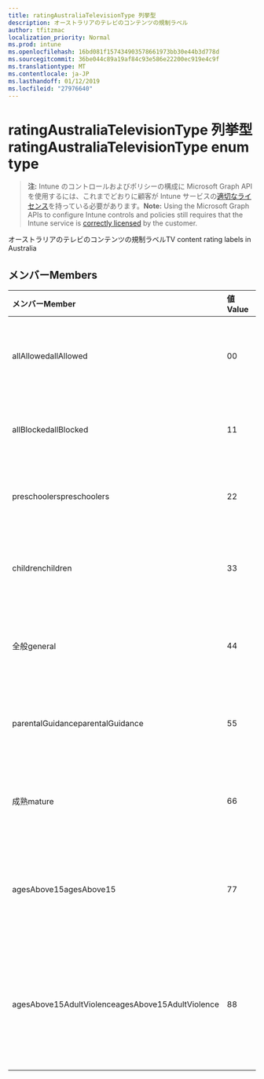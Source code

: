 ```yaml
---
title: ratingAustraliaTelevisionType 列挙型
description: オーストラリアのテレビのコンテンツの規制ラベル
author: tfitzmac
localization_priority: Normal
ms.prod: intune
ms.openlocfilehash: 16bd081f157434903578661973bb30e44b3d778d
ms.sourcegitcommit: 36be044c89a19af84c93e586e22200ec919e4c9f
ms.translationtype: MT
ms.contentlocale: ja-JP
ms.lasthandoff: 01/12/2019
ms.locfileid: "27976640"
---
```

# <a name="ratingaustraliatelevisiontype-enum-type"></a><span data-ttu-id="86c5a-103">ratingAustraliaTelevisionType 列挙型</span><span class="sxs-lookup"><span data-stu-id="86c5a-103">ratingAustraliaTelevisionType enum type</span></span>

> <span data-ttu-id="86c5a-104">**注:** Intune のコントロールおよびポリシーの構成に Microsoft Graph API を使用するには、これまでどおりに顧客が Intune サービスの[適切なライセンス](https://go.microsoft.com/fwlink/?linkid=839381)を持っている必要があります。</span><span class="sxs-lookup"><span data-stu-id="86c5a-104">**Note:** Using the Microsoft Graph APIs to configure Intune controls and policies still requires that the Intune service is [correctly licensed](https://go.microsoft.com/fwlink/?linkid=839381) by the customer.</span></span>

<span data-ttu-id="86c5a-105">オーストラリアのテレビのコンテンツの規制ラベル</span><span class="sxs-lookup"><span data-stu-id="86c5a-105">TV content rating labels in Australia</span></span>
## <a name="members"></a><span data-ttu-id="86c5a-106">メンバー</span><span class="sxs-lookup"><span data-stu-id="86c5a-106">Members</span></span>
|<span data-ttu-id="86c5a-107">メンバー</span><span class="sxs-lookup"><span data-stu-id="86c5a-107">Member</span></span>|<span data-ttu-id="86c5a-108">値</span><span class="sxs-lookup"><span data-stu-id="86c5a-108">Value</span></span>|<span data-ttu-id="86c5a-109">説明</span><span class="sxs-lookup"><span data-stu-id="86c5a-109">Description</span></span>|
|:---|:---|:---|
|<span data-ttu-id="86c5a-110">allAllowed</span><span class="sxs-lookup"><span data-stu-id="86c5a-110">allAllowed</span></span>|<span data-ttu-id="86c5a-111">0</span><span class="sxs-lookup"><span data-stu-id="86c5a-111">0</span></span>|<span data-ttu-id="86c5a-112">既定値、すべてのテレビ番組コンテンツを許可します。</span><span class="sxs-lookup"><span data-stu-id="86c5a-112">Default value, allow all TV shows content</span></span>|
|<span data-ttu-id="86c5a-113">allBlocked</span><span class="sxs-lookup"><span data-stu-id="86c5a-113">allBlocked</span></span>|<span data-ttu-id="86c5a-114">1</span><span class="sxs-lookup"><span data-stu-id="86c5a-114">1</span></span>|<span data-ttu-id="86c5a-115">任意のテレビ番組コンテンツを許可しません。</span><span class="sxs-lookup"><span data-stu-id="86c5a-115">Do not allow any TV shows content</span></span>|
|<span data-ttu-id="86c5a-116">preschoolers</span><span class="sxs-lookup"><span data-stu-id="86c5a-116">preschoolers</span></span>|<span data-ttu-id="86c5a-117">2</span><span class="sxs-lookup"><span data-stu-id="86c5a-117">2</span></span>|<span data-ttu-id="86c5a-118">P のクラス分けは、preschoolers</span><span class="sxs-lookup"><span data-stu-id="86c5a-118">The P classification is intended for preschoolers</span></span>|
|<span data-ttu-id="86c5a-119">children</span><span class="sxs-lookup"><span data-stu-id="86c5a-119">children</span></span>|<span data-ttu-id="86c5a-120">3</span><span class="sxs-lookup"><span data-stu-id="86c5a-120">3</span></span>|<span data-ttu-id="86c5a-121">子で 14 C のクラス分けは、します。</span><span class="sxs-lookup"><span data-stu-id="86c5a-121">The C classification is intended for children under 14</span></span>|
|<span data-ttu-id="86c5a-122">全般</span><span class="sxs-lookup"><span data-stu-id="86c5a-122">general</span></span>|<span data-ttu-id="86c5a-123">4</span><span class="sxs-lookup"><span data-stu-id="86c5a-123">4</span></span>|<span data-ttu-id="86c5a-124">G のクラス分けがすべての年代に適しています。</span><span class="sxs-lookup"><span data-stu-id="86c5a-124">The G classification is suitable for all ages</span></span>|
|<span data-ttu-id="86c5a-125">parentalGuidance</span><span class="sxs-lookup"><span data-stu-id="86c5a-125">parentalGuidance</span></span>|<span data-ttu-id="86c5a-126">5</span><span class="sxs-lookup"><span data-stu-id="86c5a-126">5</span></span>|<span data-ttu-id="86c5a-127">PG クラス分けが若い視聴者を推奨します。</span><span class="sxs-lookup"><span data-stu-id="86c5a-127">The PG classification is recommended for young viewers</span></span>|
|<span data-ttu-id="86c5a-128">成熟</span><span class="sxs-lookup"><span data-stu-id="86c5a-128">mature</span></span>|<span data-ttu-id="86c5a-129">6</span><span class="sxs-lookup"><span data-stu-id="86c5a-129">6</span></span>|<span data-ttu-id="86c5a-130">ビューアー 15 以上の M クラス分けをお勧め</span><span class="sxs-lookup"><span data-stu-id="86c5a-130">The M classification is recommended for viewers over 15</span></span>|
|<span data-ttu-id="86c5a-131">agesAbove15</span><span class="sxs-lookup"><span data-stu-id="86c5a-131">agesAbove15</span></span>|<span data-ttu-id="86c5a-132">7</span><span class="sxs-lookup"><span data-stu-id="86c5a-132">7</span></span>|<span data-ttu-id="86c5a-133">MA15 + 分類には適していません 15 未満の閲覧者です。</span><span class="sxs-lookup"><span data-stu-id="86c5a-133">The MA15+ classification is not suitable for viewers under 15</span></span>|
|<span data-ttu-id="86c5a-134">agesAbove15AdultViolence</span><span class="sxs-lookup"><span data-stu-id="86c5a-134">agesAbove15AdultViolence</span></span>|<span data-ttu-id="86c5a-135">8</span><span class="sxs-lookup"><span data-stu-id="86c5a-135">8</span></span>|<span data-ttu-id="86c5a-136">AV15 + 分類が 15、成人向け暴力に固有であるユーザーに適していません。</span><span class="sxs-lookup"><span data-stu-id="86c5a-136">The AV15+ classification is not suitable for viewers under 15, adult violence-specific</span></span>|



